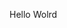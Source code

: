 Hello Wolrd








































































































































































































































































































































































































































































































































































































































































































































































































































































































































































































































































































































































































































































































































































































































































































































































































































































































































































































































































































































































































































































































































































































































































































































































































































































































































































































